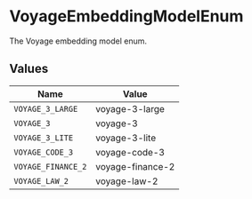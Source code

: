# VoyageEmbeddingModelEnum

The Voyage embedding model enum.


## Values

| Name               | Value              |
| ------------------ | ------------------ |
| `VOYAGE_3_LARGE`   | voyage-3-large     |
| `VOYAGE_3`         | voyage-3           |
| `VOYAGE_3_LITE`    | voyage-3-lite      |
| `VOYAGE_CODE_3`    | voyage-code-3      |
| `VOYAGE_FINANCE_2` | voyage-finance-2   |
| `VOYAGE_LAW_2`     | voyage-law-2       |